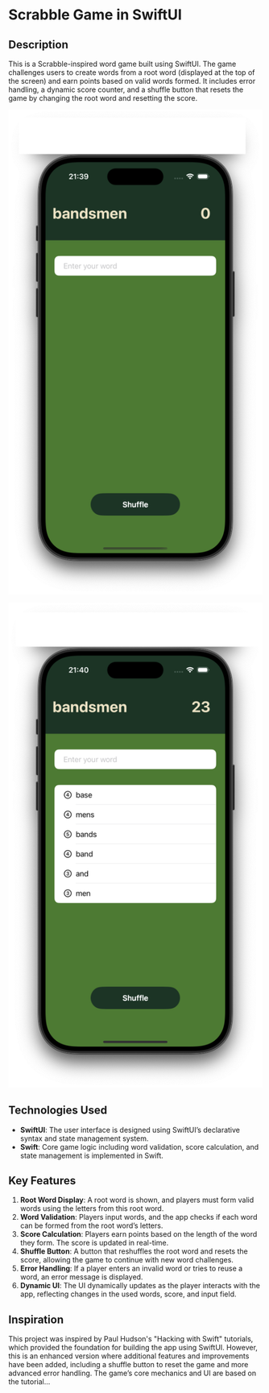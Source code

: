 # Scrabble Game in SwiftUI

## Description
This is a Scrabble-inspired word game built using SwiftUI. The game challenges users to create words from a root word (displayed at the top of the screen) and earn points based on valid words formed. It includes error handling, a dynamic score counter, and a shuffle button that resets the game by changing the root word and resetting the score.

!["Default screen"](screen1.png)

!["Gameplay screen"](screen2.png)

## Technologies Used
- **SwiftUI**: The user interface is designed using SwiftUI’s declarative syntax and state management system.
- **Swift**: Core game logic including word validation, score calculation, and state management is implemented in Swift.

## Key Features
1. **Root Word Display**: A root word is shown, and players must form valid words using the letters from this root word.
2. **Word Validation**: Players input words, and the app checks if each word can be formed from the root word’s letters.
3. **Score Calculation**: Players earn points based on the length of the word they form. The score is updated in real-time.
4. **Shuffle Button**: A button that reshuffles the root word and resets the score, allowing the game to continue with new word challenges.
5. **Error Handling**: If a player enters an invalid word or tries to reuse a word, an error message is displayed.
6. **Dynamic UI**: The UI dynamically updates as the player interacts with the app, reflecting changes in the used words, score, and input field.

## Inspiration
This project was inspired by Paul Hudson's "Hacking with Swift" tutorials, which provided the foundation for building the app using SwiftUI. However, this is an enhanced version where additional features and improvements have been added, including a shuffle button to reset the game and more advanced error handling. The game’s core mechanics and UI are based on the tutorial...
